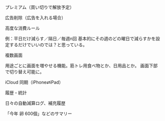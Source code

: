 プレミアム（買い切りで解放予定）

広告削除（広告を入れる場合）

高度な消費ルール

例：平日だけ減らす／隔日／毎週n回
基本的にその週のどの曜日で減らすかを設定するだけでいいのでは？と思っている。

複数画面

用途ごとに画面を増やせる機能。筋トレ用食べ物とか、日用品とか。
画面下部で切り替え可能に。

iCloud 同期（iPhone⇄iPad）

履歴・統計

日々の自動減算ログ、補充履歴

「今年 卵 600個」などのサマリー
